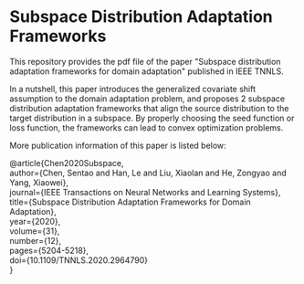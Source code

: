 # Subspace Distribution Adaptation Frameworks

This repository provides the pdf file of the paper "Subspace distribution adaptation frameworks for domain adaptation" published in IEEE TNNLS.

In a nutshell, this paper introduces the generalized covariate shift assumption to the domain adaptation problem, and proposes 2 subspace distribution adaptation frameworks that align the source distribution to the target distribution in a subspace. By properly choosing the seed function or loss function, the frameworks can lead to convex optimization problems.


More publication information of this paper is listed below: 

@article{Chen2020Subspace,  
  author={Chen, Sentao and Han, Le and Liu, Xiaolan and He, Zongyao and Yang, Xiaowei},  
  journal={IEEE Transactions on Neural Networks and Learning Systems},   
  title={Subspace Distribution Adaptation Frameworks for Domain Adaptation},   
  year={2020},  
  volume={31},  
  number={12},  
  pages={5204-5218},  
  doi={10.1109/TNNLS.2020.2964790}  
  }
